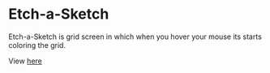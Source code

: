 # Etch-a-Sketch

Etch-a-Sketch is grid screen in which when you hover your mouse its starts coloring the grid.

View [here](https://imbalkur.github.com/etch-a-sketch/)
